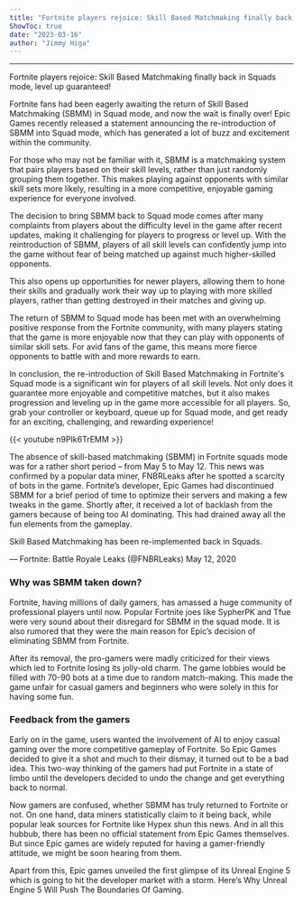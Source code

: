 ```yaml
---
title: "Fortnite players rejoice: Skill Based Matchmaking finally back in Squads mode, level up guaranteed!"
ShowToc: true 
date: "2023-03-16"
author: "Jimmy Higa"
---
```

*****
Fortnite players rejoice: Skill Based Matchmaking finally back in Squads mode, level up guaranteed!

Fortnite fans had been eagerly awaiting the return of Skill Based Matchmaking (SBMM) in Squad mode, and now the wait is finally over! Epic Games recently released a statement announcing the re-introduction of SBMM into Squad mode, which has generated a lot of buzz and excitement within the community.

For those who may not be familiar with it, SBMM is a matchmaking system that pairs players based on their skill levels, rather than just randomly grouping them together. This makes playing against opponents with similar skill sets more likely, resulting in a more competitive, enjoyable gaming experience for everyone involved.

The decision to bring SBMM back to Squad mode comes after many complaints from players about the difficulty level in the game after recent updates, making it challenging for players to progress or level up. With the reintroduction of SBMM, players of all skill levels can confidently jump into the game without fear of being matched up against much higher-skilled opponents.

This also opens up opportunities for newer players, allowing them to hone their skills and gradually work their way up to playing with more skilled players, rather than getting destroyed in their matches and giving up.

The return of SBMM to Squad mode has been met with an overwhelming positive response from the Fortnite community, with many players stating that the game is more enjoyable now that they can play with opponents of similar skill sets. For avid fans of the game, this means more fierce opponents to battle with and more rewards to earn.

In conclusion, the re-introduction of Skill Based Matchmaking in Fortnite's Squad mode is a significant win for players of all skill levels. Not only does it guarantee more enjoyable and competitive matches, but it also makes progression and leveling up in the game more accessible for all players. So, grab your controller or keyboard, queue up for Squad mode, and get ready for an exciting, challenging, and rewarding experience!

{{< youtube n9PIk6TrEMM >}} 



The absence of skill-based matchmaking (SBMM) in Fortnite squads mode was for a rather short period – from May 5 to May 12. This news was confirmed by a popular data miner, FNBRLeaks after he spotted a scarcity of bots in the game. Fortnite’s developer, Epic Games had discontinued SBMM for a brief period of time to optimize their servers and making a few tweaks in the game. Shortly after, it received a lot of backlash from the gamers because of being too AI dominating. This had drained away all the fun elements from the gameplay.
 

 
Skill Based Matchmaking has been re-implemented back in Squads.
 
— Fortnite: Battle Royale Leaks (@FNBRLeaks) May 12, 2020
 
### Why was SBMM taken down?
 
Fortnite, having millions of daily gamers, has amassed a huge community of professional players until now. Popular Fortnite joes like SypherPK and Tfue were very sound about their disregard for SBMM in the squad mode. It is also rumored that they were the main reason for Epic’s decision of eliminating SBMM from Fortnite.
 
After its removal, the pro-gamers were madly criticized for their views which led to Fortnite losing its jolly-old charm. The game lobbies would be filled with 70-90 bots at a time due to random match-making. This made the game unfair for casual gamers and beginners who were solely in this for having some fun.
 
### Feedback from the gamers
 
Early on in the game, users wanted the involvement of AI to enjoy casual gaming over the more competitive gameplay of Fortnite. So Epic Games decided to give it a shot and much to their dismay, it turned out to be a bad idea. This two-way thinking of the gamers had put Fortnite in a state of limbo until the developers decided to undo the change and get everything back to normal.
 
Now gamers are confused, whether SBMM has truly returned to Fortnite or not. On one hand, data miners statistically claim to it being back, while popular leak sources for Fortnite like Hypex shun this news. And in all this hubbub, there has been no official statement from Epic Games themselves. But since Epic games are widely reputed for having a gamer-friendly attitude, we might be soon hearing from them.
 
Apart from this, Epic games unveiled the first glimpse of its Unreal Engine 5 which is going to hit the developer market with a storm. Here’s Why Unreal Engine 5 Will Push The Boundaries Of Gaming.




